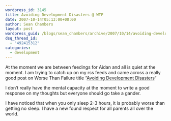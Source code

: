 ```yaml
---
wordpress_id: 3145
title: Avoiding Development Disasters @ WTF
date: 2007-10-14T05:13:00+00:00
author: Sean Chambers
layout: post
wordpress_guid: /blogs/sean_chambers/archive/2007/10/14/avoiding-development-disasters-wtf.aspx
dsq_thread_id:
  - "492415312"
categories:
  - development
---
```

At the moment we are between feedings for Aidan and all is quiet at the moment. I am trying to catch up on my rss feeds and came across a really good post on Worse Than Failure title &#8220;<A class="" href="http://worsethanfailure.com/Articles/Avoiding-Development-Disasters.aspx" target="_blank">Avoiding Development Disasters</A>&#8220;


  


I don&#8217;t really have the mental capacity at the moment&nbsp;to write a good response on my thoughts but everyone should go take a gander.


  


I have noticed that when you only sleep 2-3 hours, it is probably worse than getting no sleep. I have a new found respect for all parents all over the world.